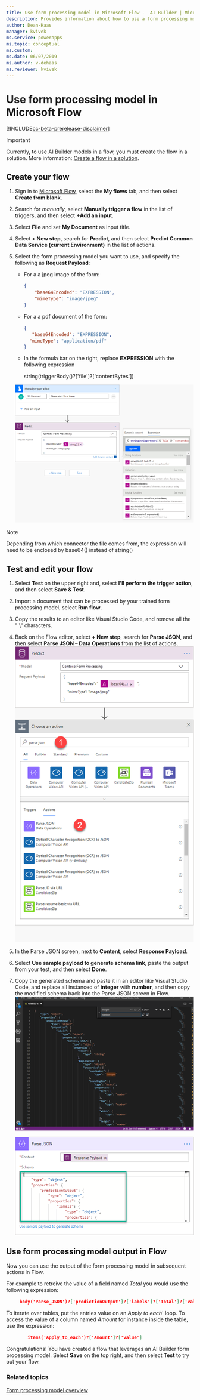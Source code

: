 ```yaml
---
title: Use form processing model in Microsoft Flow -  AI Builder | Microsoft Docs
description: Provides information about how to use a form processing model in Microsoft Flow
author: Dean-Haas
manager: kvivek
ms.service: powerapps
ms.topic: conceptual
ms.custom: 
ms.date: 06/07/2019
ms.author: v-dehaas
ms.reviewer: kvivek
---
```


# Use form processing model in Microsoft Flow

[!INCLUDE[cc-beta-prerelease-disclaimer](./includes/cc-beta-prerelease-disclaimer.md)]

 > [!IMPORTANT]
 > Currently, to use AI Builder models in a flow, you must create the flow in a solution. More information: [Create a flow in a solution](/flow/create-flow-solution).   

## Create your flow
1. Sign in to [Microsoft Flow](https://flow.microsoft.com/), select the **My flows** tab, and then select **Create from blank**.
2. Search for *manually*, select **Manually trigger a flow** in the list of triggers, and then select **+Add an input**.
5. Select **File** and set **My Document** as input title. 
4. Select **+ New step**, search for **Predict**, and then select **Predict Common Data Service (current Environment)** in the list of actions.
8. Select the form processing model you want to use, and specify the following as **Request Payload**:
    
    -	For a a jpeg image of the form:

        ```json
        {
            "base64Encoded": "EXPRESSION",
    	    "mimeType": "image/jpeg"
        }
        ```

    - 	For a a pdf document of the form:

          ```json
         {
             "base64Encoded": "EXPRESSION",
    	    "mimeType": "application/pdf"
        }
           ```

    - In the formula bar on the right, replace **EXPRESSION** with the following expression
    
        string(triggerBody()?['file']?['contentBytes']) 

    ![Replace expression screens](media/replace-expression.png "Replace expression screens")
    
 > [!NOTE] 
 > Depending from which connector the file comes from, the expression will need to be enclosed by base64() instead of string()

## Test and edit your flow

1. Select **Test** on the upper right and, select **I’ll perform the trigger action**,  and then select **Save & Test**.
10.	Import a document that can be processed by your trained form processing model, select **Run flow**. 
12.	Copy the results to an editor like Visual Studio Code, and remove all the " \\" characters.
13.	Back on the Flow editor,  select **+ New step**, search for **Parse JSON**, and then select **Parse JSON – Data Operations** from the list of actions.
    ![Parse JSON screens](media/parse-json-forms.png "Parse JSON screens")
15.	In the Parse JSON screen, next to **Content**, select **Response Payload**.
16. Select **Use sample payload to generate schema link**, paste the output from your test, and then select **Done**. 
18.	Copy the generated schema and paste it in an editor like Visual Studio Code, and replace all instanced of **integer** with **number**, and then copy the modified schema back into the Parse JSON screen in Flow. 
    ![Visual Studio  screen](media/visual-studio-replace-integer.png "Visual Studio screen")

    ![Paste schema](media/parse-json-schema.png "Paste schema")

## Use form processing model output in Flow
Now you can use the output of the form processing model in subsequent actions in Flow. 

For example to retreive the value of a field named *Total* you would use the following expression:  

   ```json
        body('Parse_JSON')?['predictionOutput']?['labels']?['Total']?['value']
```

To iterate over tables, put the entries value on an *Apply to each*' loop. To access the value of a column named *Amount* for instance inside the table, use the expression: 
    
```json
        items('Apply_to_each')?['Amount']?['value'] 

```
 Congratulations! You have created a flow that leverages an AI Builder form processing model. Select **Save** on the top right, and then select **Test** to try out your flow. 

### Related topics
[Form processing model overview](form-processing-model-overview.md)
